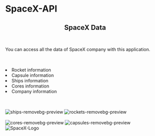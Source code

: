 # SpaceX-API

<div align="center"><h2>SpaceX Data</h2> </div>
  <br>


<p>You can access all the data of SpaceX company with this application.</p>
 <br>
      <br>
  
  <List>
        <li>Rocket information</li>
        <li>Capsule information</li>
        <li>Ships information</li>
        <li>Cores information</li>
        <li>Company information</li>
        <liRecently sent rockets and results.</li>
      </List>
 <br>
      <br>


![ships-removebg-preview](https://user-images.githubusercontent.com/100201401/221126622-260490c8-9c85-4186-84f8-99c339d6e00f.png)
![rockets-removebg-preview](https://user-images.githubusercontent.com/100201401/221126677-be50232f-49ea-490d-91be-b1f50c575931.png)
<br>
<br>
![cores-removebg-preview](https://user-images.githubusercontent.com/100201401/221126694-b4d6fdf0-00fa-4eb1-aa70-a82a6ad3552f.png)
![capsules-removebg-preview](https://user-images.githubusercontent.com/100201401/221126707-256b3736-ab04-4d08-b82b-23dc9a53d36a.png)
![SpaceX-Logo](https://user-images.githubusercontent.com/100201401/221127097-489ed83d-4547-44f6-baec-b2c3d35281ce.png)
